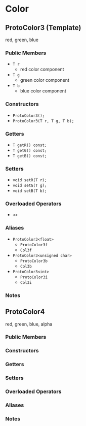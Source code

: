 # Color

## ProtoColor3 (Template)

red, green, blue

### Public Members
  - `T r`
    - red color component
  - `T g`
    - green color component
  - `T b`
    - blue color component

### Constructors
  - `ProtoColor3();`
  - `ProtoColor3(T r, T g, T b);`

### Getters
  - `T getR() const;`
  - `T getG() const;`
  - `T getB() const;`

### Setters
  - `void setR(T r);`
  - `void setG(T g);`
  - `void setB(T b);`

### Overloaded Operators
  - `<<`

### Aliases
  - `ProtoColor3<float>`
    - `ProtoColor3f`
    - `Col3f`
  - `ProtoColor3<unsigned char>`
    - `ProtoColor3b`
    - `Col3b`
  - `ProtoColor3<int>`
    - `ProtoColor3i`
    - `Col3i`

### Notes

## ProtoColor4

red, green, blue, alpha

### Public Members

### Constructors

### Getters

### Setters

### Overloaded Operators

### Aliases

### Notes